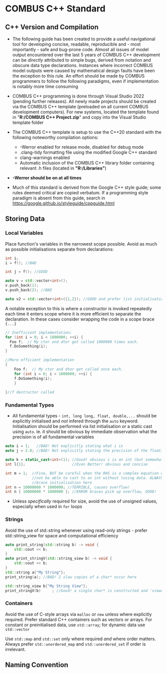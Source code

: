 
# COMBUS C++ Standard

## C++ Version and Compilation

* The following guide has been created to provide a useful navigational tool for developing concise, readable, reproducible and - most importantly - safe and bug-prone code. Almost all issues of model output encountered over the last 5 years of COMBUS C++ development can be *directly* attributed to simple bugs, derived from notation and obscure data type declarations. Instances where incorrect COMBUS model outputs were caused by mathematical design faults have been the exception to this rule. 
An effort should be made by COMBUS programmers to follow the following paradigms, even if implementation is notably more time consuming

*  COMBUS C++ programming is done through Visual Studio 2022 (pending further releases). All newly made projects should be created via the COMBUS C++ template (preloaded on all current COMBUS development computers). For new systems, located the template found in "**R:/COMBUS C++ Project.zip**" and copy into the Visual Studio template folder

* The COMBUS C++ template is setup to use the C++20 standard with the following noteworthy compilation options:
	* -Werror enabled for release mode, disabled for debug mode
	* .clang-tidy formatting file using the modified Google C++ standard
	* clang-warnings enabled
	* Automatic inclusion of the COMBUS C++ library folder containing relevant .h files (located in **"R:/Libraries"**) 

* **-Werror should be on at all times**

* Much of this standard is derived from the Google C++ style guide; some rules deemed critical are copied verbatum.  If a programming style paradigm is absent from this guide, search in https://google.github.io/styleguide/cppguide.html


## Storing Data

### Local Variables

Place function's variables in the narrowest scope possible. Avoid as much as possible initialisations separate from declarations:
```c++
int i;
i = f(); //BAD

int j = f(); //GOOD

auto v = std::vector<int>();
v.push_back(1);
v.push_back(2); //BAD

auto v2 = std::vector<int>({1,2}); //GOOD and prefer list initialisation
```

A notable exception to this is where a constructor is invoked repeatedly each time it enters scope where it is more efficient to separate the declaration. In these cases consider wrapping the code in a scope brace `{...}`
```c++
// Inefficient implementation:
for (int i = 0; i < 1000000; ++i) {
  Foo f;  // My ctor and dtor get called 1000000 times each.
  f.DoSomething(i);
}

//More efficient implementation
{
	Foo f;  // My ctor and dtor get called once each.
	for (int i = 0; i < 1000000; ++i) {
	f.DoSomething(i);
	}
	
}//f destructor called
```


### Fundamental Types

* All fundamental types - `int, long long, float, double,...` should be explicitly initialised and *not* infered through the `auto` keyword. Initialisation should be performed via list initialisation *or* a static cast using `auto`. ie. it should be obvious by immediate observation what the precision is of all fundamental variables
```c++
auto i = 1;   //BAD! Not explicitly stating what i is
auto j = 2.0; //BAD! Not explicitly stating the precision of the floating point

auto k = static_cast<int>(1); //Good! obvious i is an int (but somewhat lengthy)
int l{1};                     //Even Better! obvious and concise

int m = 1;  //Fine, BUT be careful when the RHS is a complex equation which might
			//not be able to cast to an int without losing data. ALWAYS prefer
			//brace initialisation here
int n = 10000000 * 1000000; //TERRIBLE, causes overflow!
int n { 10000000 * 1000000 }; //ERROR braces pick up overflow, GOOD!
```

* Unless *specifically* required for size, avoid the use of unsigned values, especially when used in `for` loops

### Strings

Avoid the use of std::string whenever using read-only strings - prefer std::string_view for space and computational efficiency

```c++
auto print_string(std::string b) -> void {
	std::cout << b;
}
auto print_stringV(std::string_view b) -> void {
	std::cout << b;
}
std::string a{"My String"};
print_string(a); //BAD! 2 slow copies of a char* occur here

std::string_view b{"My String View"};
print_stringV(b)     ; //Good! a single char* is constructed and 'viewed' through b       
```

### Containers
Avoid the use of C-style arrays via `malloc` or `new` unless where explicitly required. Prefer standard C++ containers such as vectors or arrays. For constant or preinitialised data, use `std::array`; for dynamic data use `std::vector`

Use `std::map` and `std::set` only where required *and* where order matters. Always prefer `std::unordered_map` and `std::unordered_set` if order is irrelevant.


## Naming Convention

